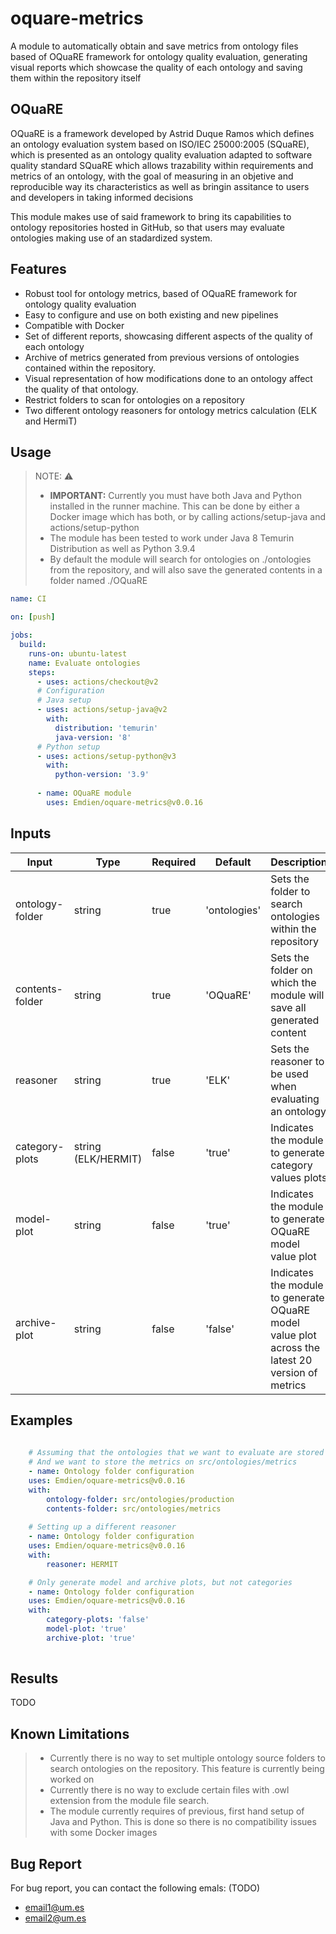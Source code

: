 # oquare-metrics

A module to automatically obtain and save metrics from ontology files based of OQuaRE framework for ontology quality evaluation, generating visual reports which showcase the quality of each ontology and saving them within the repository itself

## OQuaRE

OQuaRE is a framework developed by Astrid Duque Ramos which defines an ontology evaluation system based on ISO/IEC 25000:2005 (SQuaRE), which is presented as an ontology quality evaluation adapted to software quality standard SQuaRE which allows trazability within requirements and metrics of an ontology, with the goal of measuring in an objetive and reproducible way its characteristics as well as bringin assitance to users and developers in taking informed decisions

This module makes use of said framework to bring its capabilities to ontology repositories hosted in GitHub, so that users may evaluate ontologies making use of an stadardized system.

## Features

* Robust tool for ontology metrics, based of OQuaRE framework for ontology quality evaluation
* Easy to configure and use on both existing and new pipelines
* Compatible with Docker
* Set of different reports, showcasing different aspects of the quality of each ontology
* Archive of metrics generated from previous versions of ontologies contained within the repository.
* Visual representation of how modifications done to an ontology affect the quality of that ontology.
* Restrict folders to scan for ontologies on a repository
* Two different ontology reasoners for ontology metrics calculation (ELK and HermiT)

## Usage
> NOTE: :warning:
> 
> * **IMPORTANT:** Currently you must have both Java and Python installed in the runner machine. This can be done by either a Docker image which has both, or by calling actions/setup-java and actions/setup-python
> * The module has been tested to work under Java 8 Temurin Distribution as well as Python 3.9.4
> * By default the module will search for ontologies on ./ontologies from the repository, and will also save the generated contents in a folder named ./OQuaRE

```yaml
name: CI

on: [push]

jobs:
  build:
    runs-on: ubuntu-latest
    name: Evaluate ontologies
    steps:
      - uses: actions/checkout@v2
      # Configuration
      # Java setup
      - uses: actions/setup-java@v2
        with:
          distribution: 'temurin'
          java-version: '8'
      # Python setup
      - uses: actions/setup-python@v3
        with:
          python-version: '3.9'
          
      - name: OQuaRE module
        uses: Emdien/oquare-metrics@v0.0.16 
```

## Inputs

| Input           | Type   | Required | Default      | Description                                                                                      |
|-----------------|--------|----------|--------------|--------------------------------------------------------------------------------------------------|
| ontology-folder | string | true     | 'ontologies' | Sets the folder to search ontologies within the repository                                      |
| contents-folder | string | true     | 'OQuaRE'     | Sets the folder on which the module will save all generated content                              |
| reasoner        | string | true     | 'ELK'        | Sets the reasoner to be used when evaluating an ontology                                         |
| category-plots  | string (ELK/HERMIT) | false    | 'true'       | Indicates the module to generate category values plots                                           |
| model-plot      | string | false    | 'true'       | Indicates the module to generate OQuaRE model value plot                                         |
| archive-plot    | string | false    | 'false'      | Indicates the module to generate OQuaRE model value plot across the latest 20 version of metrics |

## Examples

```yaml
          
    # Assuming that the ontologies that we want to evaluate are stored on src/ontologies/production
    # And we want to store the metrics on src/ontologies/metrics
    - name: Ontology folder configuration
    uses: Emdien/oquare-metrics@v0.0.16 
    with:
        ontology-folder: src/ontologies/production
        contents-folder: src/ontologies/metrics
    
    # Setting up a different reasoner
    - name: Ontology folder configuration
    uses: Emdien/oquare-metrics@v0.0.16 
    with:
        reasoner: HERMIT

    # Only generate model and archive plots, but not categories
    - name: Ontology folder configuration
    uses: Emdien/oquare-metrics@v0.0.16 
    with:
        category-plots: 'false'
        model-plot: 'true'
        archive-plot: 'true'
  
```

## Results

TODO

## Known Limitations

> * Currently there is no way to set multiple ontology source folders to search ontologies on the repository. This feature is currently being worked on
> * Currently there is no way to exclude certain files with .owl extension from the module file search.
> * The module currently requires of previous, first hand setup of Java and Python. This is done so there is no compatibility issues with some Docker images

## Bug Report

For bug report, you can contact the following emals: (TODO)
* email1@um.es
* email2@um.es
